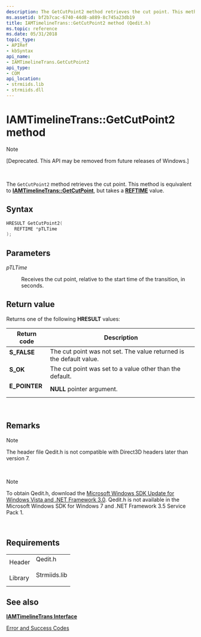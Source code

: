 ```yaml
---
description: The GetCutPoint2 method retrieves the cut point. This method is equivalent to IAMTimelineTrans::GetCutPoint, but takes a REFTIME value.
ms.assetid: bf2b7cac-6740-44d8-a889-8c745a23db19
title: IAMTimelineTrans::GetCutPoint2 method (Qedit.h)
ms.topic: reference
ms.date: 05/31/2018
topic_type: 
- APIRef
- kbSyntax
api_name: 
- IAMTimelineTrans.GetCutPoint2
api_type: 
- COM
api_location: 
- strmiids.lib
- strmiids.dll
---
```


# IAMTimelineTrans::GetCutPoint2 method

> [!Note]  
> \[Deprecated. This API may be removed from future releases of Windows.\]

 

The `GetCutPoint2` method retrieves the cut point. This method is equivalent to [**IAMTimelineTrans::GetCutPoint**](iamtimelinetrans-getcutpoint.md), but takes a [**REFTIME**](reftime.md) value.

## Syntax


```C++
HRESULT GetCutPoint2(
   REFTIME *pTLTime
);
```



## Parameters

<dl> <dt>

*pTLTime* 
</dt> <dd>

Receives the cut point, relative to the start time of the transition, in seconds.

</dd> </dl>

## Return value

Returns one of the following **HRESULT** values:



| Return code                                                                               | Description                                                                    |
|-------------------------------------------------------------------------------------------|--------------------------------------------------------------------------------|
| <dl> <dt>**S\_FALSE**</dt> </dl>   | The cut point was not set. The value returned is the default value.<br/> |
| <dl> <dt>**S\_OK**</dt> </dl>      | The cut point was set to a value other than the default.<br/>            |
| <dl> <dt>**E\_POINTER**</dt> </dl> | **NULL** pointer argument.<br/>                                          |



 

## Remarks

> [!Note]  
> The header file Qedit.h is not compatible with Direct3D headers later than version 7.

 

> [!Note]  
> To obtain Qedit.h, download the [Microsoft Windows SDK Update for Windows Vista and .NET Framework 3.0](https://msdn.microsoft.com/windowsvista/bb980924.aspx). Qedit.h is not available in the Microsoft Windows SDK for Windows 7 and .NET Framework 3.5 Service Pack 1.

 

## Requirements



|                    |                                                                                         |
|--------------------|-----------------------------------------------------------------------------------------|
| Header<br/>  | <dl> <dt>Qedit.h</dt> </dl>      |
| Library<br/> | <dl> <dt>Strmiids.lib</dt> </dl> |



## See also

<dl> <dt>

[**IAMTimelineTrans Interface**](iamtimelinetrans.md)
</dt> <dt>

[Error and Success Codes](error-and-success-codes.md)
</dt> </dl>

 

 




